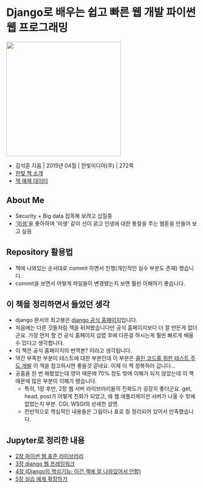 # Django로 배우는 쉽고 빠른 웹 개발 파이썬 웹 프로그래밍

[<img src="http://image.yes24.com/goods/17295239/L" width="300px" />](http://www.yes24.com/24/goods/17295239?scode=032&OzSrank=1)


- 김석훈 지음 | 2015년 04월 | 한빛미디어(주) | 272쪽
- [한빛 책 소개](http://www.hanbit.co.kr/book/look.html?isbn=978-89-6848-181-9)
- [책 예제 데이터](http://www.hanbit.co.kr/exam/2181)

## About Me

- Security + Big data 접목해 보려고 삽질중
- ['미생'](http://cartoon.media.daum.net/webtoon/view/miseng)을 좋아하며 '미생' 같이 선이 굵고 인생에 대한 통찰을 주는 웹툰을 만들어 보고 싶음

## Repository 활용법

- 책에 나와있는 순서대로 commit 하면서 진행(개인적인 실수 부분도 존재) 했습니다.
- commit을 보면서 어떻게 파일들이 변경됐는지 보면 훨씬 이해하기 좋습니다.

## 이 책을 정리하면서 들었던 생각

- django 문서의 최고봉은 [django 공식 홈페이지](https://docs.djangoproject.com/)입니다.
- 처음에는 다른 것들처럼 책을 뒤져봤습니다만 공식 홈페이지보다 더 잘 만든게 없더군요. 가장 먼저 할 건 공식 홈페이지 섭렵 후에 다른걸 하시는게 훨씬 빠르게 배울 수 있다고 생각합니다.
- 이 책은 공식 홈페이지의 번역본? 이라고 생각됩니다.
- 약간 부족한 부분이 테스트에 대한 부분인데 이 부분은 [클린 코드를 위한 테스트 주도 개발](http://www.yes24.com/24/goods/16886031?scode=032&OzSrank=2) 이 책을 참고하시면 좋을것 같네요. 이제 이 책 정복하러 갑니다...
- 공홈을 한 번 해봤었는데 영어 때문에 70% 정도 밖에 이해가 되지 않았는데 이 책 때문에 많은 부분이 이해가 됐습니다.
  - 특히, 1장 후반, 2장 웹 서버 라이브러리들의 진화도가 굉장히 좋더군요. get, head, post가 어떻게 진화가 되었고, 왜 웹 애플리케이션 서버가 나올 수 밖에 없었는지 부분. CGI, WSGI의 상세한 설명.
  - 전반적으로 핵심적인 내용들은 그림이나 표로 잘 정리되어 있어서 만족했습니다.

## Jupyter로 정리한 내용

- [2장 파이썬 웹 표준 라이브러리](http://nbviewer.ipython.org/github/re4lfl0w/django_python_web_programming/blob/master/ch02.ipynb)
- [3장 django 웹 프레임워크](http://nbviewer.ipython.org/github/re4lfl0w/django_python_web_programming/blob/master/ch03.ipynb)
- [4장 (Django의 핵심기능: 이건 책에 잘 나와있어서 안함)](http://nbviewer.ipython.org/github/re4lfl0w/django_python_web_programming/blob/master/ch04.ipynb)
- [5장 실습 예제 확장하기](http://nbviewer.ipython.org/github/re4lfl0w/django_python_web_programming/blob/master/ch05.ipynb)

